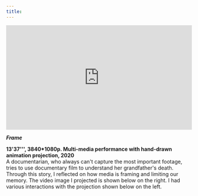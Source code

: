 ```yaml
---
title:
---
```


<div style="padding:56.25% 0 0 0;position:relative;"><iframe src="https://www.youtube.com/embed/dxCGpKcelQQ?si=4bir4RdqRZlASiKz" style="position:absolute;top:0;left:0;width:100%;height:100%;" frameborder="0" allow="autoplay; fullscreen; picture-in-picture" allowfullscreen></iframe></div>

 **_Frame_** 
  
**13'37''', 3840*1080p. Multi-media performance with hand-drawn animation projection, 2020**  
A documentarian, who always can't capture the most important footage, tries to use documentary film to understand her grandfather's death. Through this story, I reflected on how media is framing and limiting our memory. The video image I projected is shown below on the right. I had various interactions with the projection shown below on the left.